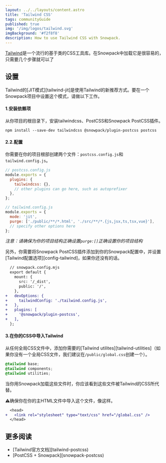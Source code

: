 ```yaml
---
layout: ../../layouts/content.astro
title: 'Tailwind CSS'
tags: communityGuide
published: true
img: '/img/logos/tailwind.svg'
imgBackground: '#f2f8f8'
description: How to use Tailwind CSS with Snowpack.
---
```


[Tailwind](https://tailwindcss.com)是一个流行的基于类的CSS工具库。在Snowpack中加载它是很容易的，只需要几个步骤就可以了

## 设置

Tailwind的\[JIT模式]\[tailwind-jit]是使用Tailwind的新推荐方式。要在一个Snowpack项目中设置这个模式，请做以下工作。

#### 1.安装依赖项

从你项目的根目录下，安装tailwindcss、PostCSS和Snowpack PostCSS插件。

    npm install --save-dev tailwindcss @snowpack/plugin-postcss postcss

#### 2.2.配置

你需要在你的项目根部创建两个文件：`postcss.config.js`和`tailwind.config.js`。

```js
// postcss.config.js
module.exports = {
  plugins: {
    tailwindcss: {},
    // other plugins can go here, such as autoprefixer
  },
};
```

```js
// tailwind.config.js
module.exports = {
  mode: 'jit',
  purge: ['./public/**/*.html', './src/**/*.{js,jsx,ts,tsx,vue}'],
  // specify other options here
};
```

_注意：请确保为你的项目结构正确设置`purge:[]`正确设置你的项目结构_

另外，你需要将Snowpack PostCSS插件添加到你的Snowpack配置中，并设置\[Tailwind配置选项]\[config-tailwind]，如果你还没有的话。

```diff
  // snowpack.config.mjs
  export default {
    mount: {
      src: '/_dist',
      public: '/',
    },
+   devOptions: {
+     tailwindConfig: './tailwind.config.js',
+   },
+   plugins: [
+     '@snowpack/plugin-postcss',
+   ],
  };
```

#### 3.在你的CSS中导入Tailwind

从任何全局CSS文件中，添加你需要的\[Tailwind utilites]\[tailwind-utilities]（如果你没有一个全局CSS文件，我们建议在`/public/global.css`创建一个）。

```css
@tailwind base;
@tailwind components;
@tailwind utilities;
```

当你用Snowpack加载这些文件时，你应该看到这些文件被Tailwind的CSS所代替。

⚠️确保你在你的主HTML文件中导入这个文件，像这样。

```diff
  <head>
+   <link rel="stylesheet" type="text/css" href="/global.css" />
  </head>
```

## 更多阅读

- \[Tailwind官方文档]\[tailwind-postcss)
- \[PostCSS + Snowpack]\[snowpack-postcss)

[config-tailwind]: https://snowpack.dev/reference/configuration#devoptions.tailwindConfig

[snowpack-postcss]: /guides/postcss/

[tailwind-jit]: https://tailwindcss.com/docs/just-in-time-mode

[tailwind-postcss]: https://tailwindcss.com/docs/installation/#using-tailwind-with-postcss

[tailwind-utilities]: https://tailwindcss.com/docs/adding-new-utilities#using-css
